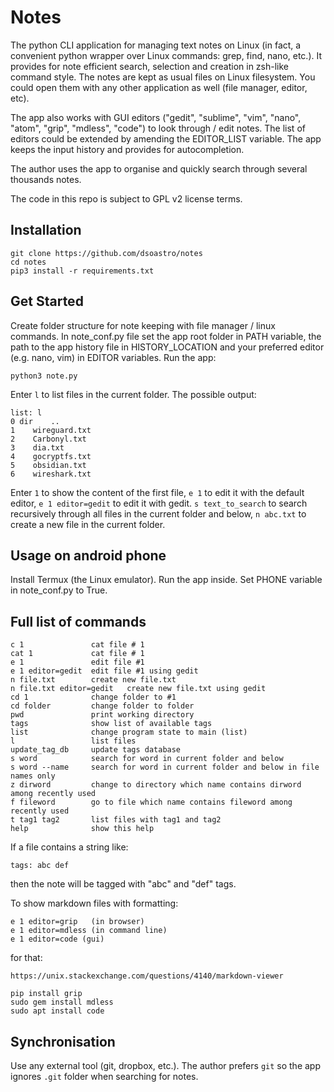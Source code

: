 # Notes

The python CLI application for managing text notes on Linux (in fact, a convenient python wrapper over Linux commands: grep, find, nano, etc.). It provides for note efficient search, selection and creation in zsh-like command style. The notes are kept as usual files on Linux filesystem. You could open them with any other application as well (file manager, editor, etc).

The app also works with GUI editors ("gedit", "sublime", "vim", "nano", "atom", "grip", "mdless", "code") to look through / edit notes. The list of editors could be extended by amending the EDITOR_LIST variable. The app keeps the input history and provides for autocompletion.

The author uses the app to organise and quickly search through several thousands notes.

The code in this repo is subject to GPL v2 license terms.

## Installation
```
git clone https://github.com/dsoastro/notes
cd notes
pip3 install -r requirements.txt
```

## Get Started

Create folder structure for note keeping with file manager / linux commands. In note_conf.py file set the app root folder in PATH variable, the path to the app history file in HISTORY_LOCATION and your preferred editor (e.g. nano, vim) in EDITOR variables.
Run the app:
```
python3 note.py
```

Enter `l` to list files in the current folder. The possible output:
```
list: l
0 dir	 ..
1 	 wireguard.txt
2 	 Carbonyl.txt
3 	 dia.txt
4 	 gocryptfs.txt
5 	 obsidian.txt
6 	 wireshark.txt	
```
Enter `1` to show the content of the first file, `e 1` to edit it with the default editor, `e 1 editor=gedit` to edit it with gedit. `s text_to_search` to search recursively through all files in the current folder and below, `n abc.txt` to create a new file in the current folder.

## Usage on android phone

Install Termux (the Linux emulator). Run the app inside. Set PHONE variable in note_conf.py to True.
## Full list of commands
```
c 1               cat file # 1
cat 1             cat file # 1
e 1               edit file #1
e 1 editor=gedit  edit file #1 using gedit
n file.txt        create new file.txt
n file.txt editor=gedit   create new file.txt using gedit
cd 1              change folder to #1
cd folder         change folder to folder
pwd               print working directory
tags              show list of available tags
list              change program state to main (list)
l                 list files
update_tag_db     update tags database
s word            search for word in current folder and below
s word --name     search for word in current folder and below in file names only
z dirword         change to directory which name contains dirword among recently used
f fileword        go to file which name contains fileword among recently used
t tag1 tag2       list files with tag1 and tag2
help              show this help
```

If a file contains a string like:  
```
tags: abc def
```  
then the note will be tagged with "abc" and "def" tags.

To show markdown files with formatting:
```
e 1 editor=grip   (in browser)
e 1 editor=mdless (in command line)
e 1 editor=code (gui)
```
for that:
```
https://unix.stackexchange.com/questions/4140/markdown-viewer

pip install grip
sudo gem install mdless
sudo apt install code
```

## Synchronisation

Use any external tool (git, dropbox, etc.). The author prefers `git` so the app ignores `.git` folder when searching for notes.
